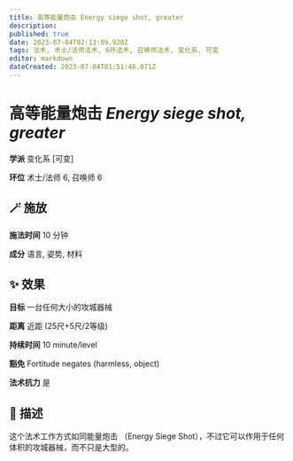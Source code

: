 ```yaml
---
title: 高等能量炮击 Energy siege shot, greater
description: 
published: true
date: 2023-07-04T02:13:09.920Z
tags: 法术, 术士/法师法术, 6环法术, 召唤师法术, 变化系, 可变
editor: markdown
dateCreated: 2023-07-04T01:51:46.071Z
---
```


# **高等能量炮击** *Energy siege shot, greater*

**学派** 变化系 \[可变\] 

**环位** 术士/法师 6, 召唤师 6

## 🪄 施放

**施法时间** 10 分钟

**成分** 语言, 姿势, 材料

## ✨ 效果 

**目标** 一台任何大小的攻城器械 

**距离** 近距 (25尺+5尺/2等级)  

**持续时间** 10 minute/level 

**豁免** Fortitude negates (harmless, object)

**法术抗力** 是

## 📖 描述

这个法术工作方式如同能量炮击 （Energy Siege Shot），不过它可以作用于任何体积的攻城器械，而不只是大型的。
    